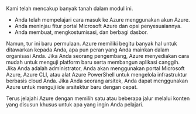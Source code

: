 Kami telah mencakup banyak tanah dalam modul ini.

- Anda telah mempelajari cara masuk ke Azure menggunakan akun Azure.
- Anda meninjau fitur portal Microsoft Azure dan opsi penyesuaiannya.
- Anda membuat, mengkostumisasi, dan berbagi dasbor.

Namun, tur ini baru permulaan. Azure memiliki begitu banyak hal untuk ditawarkan kepada Anda, apa pun peran yang Anda mainkan dalam organisasi Anda. Jika Anda seorang pengembang, Azure menyediakan cara mudah untuk menguji platform baru serta membangun aplikasi canggih. Jika Anda adalah administrator, Anda akan menggunakan portal Microsoft Azure, Azure CLI, atau alat Azure PowerShell untuk mengelola infrastruktur berbasis cloud Anda. Jika Anda seorang arsitek, Anda dapat menggunakan Azure untuk menguji ide arsitektur baru dengan cepat.

Terus jelajahi Azure dengan memilih satu atau beberapa jalur melalui konten yang disusun khusus untuk apa yang ingin Anda pelajari.
